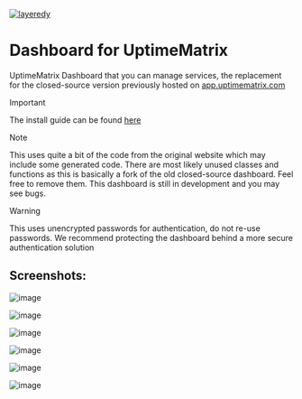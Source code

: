 [![layeredy](https://cdn.layeredy.com/uptimematrix/wordmark.png)](https://uptimematrix.com)

# Dashboard for UptimeMatrix

UptimeMatrix Dashboard that you can manage services, the replacement for the closed-source version previously hosted on [app.uptimematrix.com](https://app.uptimematrix.com) 

> [!IMPORTANT]
> The install guide can be found [here](https://github.com/UptimeMatrix/docs/wiki/Self-hosting-the-dashboard)

> [!NOTE]
> This uses quite a bit of the code from the original website which may include some generated code. There are most likely unused classes and functions as this is basically a fork of the old closed-source dashboard. Feel free to remove them. This dashboard is still in development and you may see bugs.


> [!WARNING]
> This uses unencrypted passwords for authentication, do not re-use passwords. We recommend protecting the dashboard behind a more secure authentication solution


## Screenshots: 
 ![image](https://github.com/user-attachments/assets/5bbff5d0-83ad-4561-add0-ffe636d9000c)

![image](https://github.com/user-attachments/assets/d9d73898-1b41-4dee-a83d-4df6d6267a5e)

![image](https://github.com/user-attachments/assets/61412ea5-501c-47f1-a79b-d8c620998b9e)

![image](https://github.com/user-attachments/assets/1ff63235-3ec5-458e-9f38-8caa115789d3)

![image](https://github.com/user-attachments/assets/62983d59-53bb-47bb-856c-f5df1751e6c8)

![image](https://github.com/user-attachments/assets/4519cb5f-758a-49c9-b17c-94dadfd5d601)
